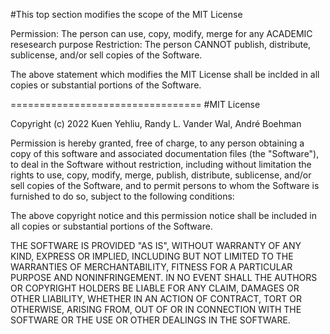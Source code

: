 #This top section modifies the scope of the MIT License

Permission: The person can use, copy, modify, merge for any ACADEMIC resesearch purpose
Restriction: The person CANNOT publish, distribute, sublicense, and/or sell copies of the Software. 

The above statement which modifies the MIT License shall be inclded in all copies or substantial portions of the Software. 

=================================
#MIT License

Copyright (c) 2022 Kuen Yehliu, Randy L. Vander Wal, André Boehman

Permission is hereby granted, free of charge, to any person obtaining a copy
of this software and associated documentation files (the "Software"), to deal
in the Software without restriction, including without limitation the rights
to use, copy, modify, merge, publish, distribute, sublicense, and/or sell
copies of the Software, and to permit persons to whom the Software is
furnished to do so, subject to the following conditions:

The above copyright notice and this permission notice shall be included in all
copies or substantial portions of the Software.

THE SOFTWARE IS PROVIDED "AS IS", WITHOUT WARRANTY OF ANY KIND, EXPRESS OR
IMPLIED, INCLUDING BUT NOT LIMITED TO THE WARRANTIES OF MERCHANTABILITY,
FITNESS FOR A PARTICULAR PURPOSE AND NONINFRINGEMENT. IN NO EVENT SHALL THE
AUTHORS OR COPYRIGHT HOLDERS BE LIABLE FOR ANY CLAIM, DAMAGES OR OTHER
LIABILITY, WHETHER IN AN ACTION OF CONTRACT, TORT OR OTHERWISE, ARISING FROM,
OUT OF OR IN CONNECTION WITH THE SOFTWARE OR THE USE OR OTHER DEALINGS IN THE
SOFTWARE.
